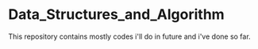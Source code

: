 # Data_Structures_and_Algorithm
This repository contains mostly codes i'll do in future and i've done so far.
